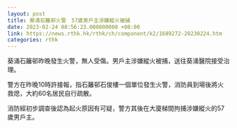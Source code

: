 ```yaml
---
layout: post
title: 葵涌石籬邨火警　57歲男戶主涉嫌縱火被捕
date: 2023-02-24 08:56:23.000000000 +08:00
link: https://news.rthk.hk/rthk/ch/component/k2/1689272-20230224.htm
categories: rthk
---
```


葵涌石籬邨昨晚發生火警，無人受傷。男戶主涉嫌縱火被捕，送往葵涌醫院接受治理。

警方在昨晚10時許接報，指石籬邨石俊樓一個單位發生火警，消防員到場後將火救熄，大約60名居民自行疏散。

消防經初步調查後認為起火原因有可疑，警方其後在大廈梯間拘捕涉嫌縱火的57歲男戶主。
